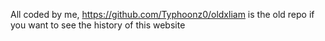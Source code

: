 All coded by me, https://github.com/Typhoonz0/oldxliam is the old repo if you want to see the history of this website
